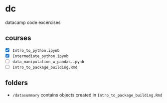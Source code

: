 # dc
datacamp code excercises

## courses  

- [x] `Intro_to_python.ipynb`  
- [x] `Intermediate_python.ipynb`  
- [ ] `data_manipulation_w_pandas.ipynb`  
- [ ] `Intro_to_package_building.Rmd`  

## folders  
- `/datasummary` contains objects created in `Intro_to_package_building.Rmd`  
